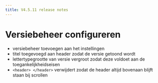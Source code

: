 ```yaml
---
title: V4.5.11 release notes
---
```


# Versiebeheer configureren

- versiebeheer toevoegen aan het instellingen
- titel toegevoegd aan header zodat de versie getoond wordt
- lettertypegrootte van versie vergroot zodat deze voldoet aan de toegankelijkheidseisen
- `<header> </header>` verwijdert zodat de header altijd bovenaan blijft staan bij scrollen
